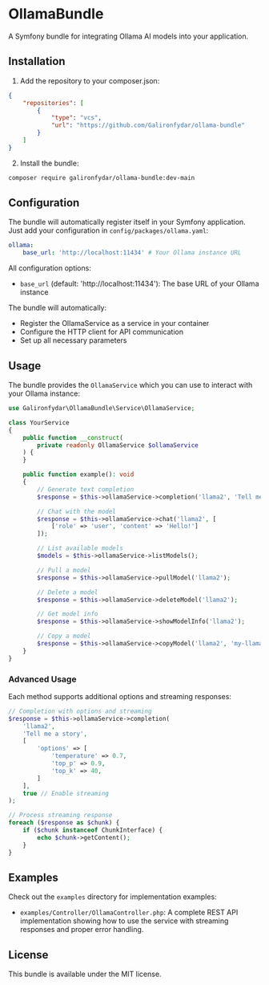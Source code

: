 # OllamaBundle

A Symfony bundle for integrating Ollama AI models into your application.

## Installation

1. Add the repository to your composer.json:
```json
{
    "repositories": [
        {
            "type": "vcs",
            "url": "https://github.com/Galironfydar/ollama-bundle"
        }
    ]
}
```

2. Install the bundle:
```bash
composer require galironfydar/ollama-bundle:dev-main
```

## Configuration

The bundle will automatically register itself in your Symfony application. Just add your configuration in `config/packages/ollama.yaml`:

```yaml
ollama:
    base_url: 'http://localhost:11434' # Your Ollama instance URL
```

All configuration options:
- `base_url` (default: 'http://localhost:11434'): The base URL of your Ollama instance

The bundle will automatically:
- Register the OllamaService as a service in your container
- Configure the HTTP client for API communication
- Set up all necessary parameters

## Usage

The bundle provides the `OllamaService` which you can use to interact with your Ollama instance:

```php
use Galironfydar\OllamaBundle\Service\OllamaService;

class YourService
{
    public function __construct(
        private readonly OllamaService $ollamaService
    ) {
    }

    public function example(): void
    {
        // Generate text completion
        $response = $this->ollamaService->completion('llama2', 'Tell me a story');

        // Chat with the model
        $response = $this->ollamaService->chat('llama2', [
            ['role' => 'user', 'content' => 'Hello!']
        ]);

        // List available models
        $models = $this->ollamaService->listModels();

        // Pull a model
        $response = $this->ollamaService->pullModel('llama2');

        // Delete a model
        $response = $this->ollamaService->deleteModel('llama2');

        // Get model info
        $response = $this->ollamaService->showModelInfo('llama2');

        // Copy a model
        $response = $this->ollamaService->copyModel('llama2', 'my-llama2');
    }
}
```

### Advanced Usage

Each method supports additional options and streaming responses:

```php
// Completion with options and streaming
$response = $this->ollamaService->completion(
    'llama2',
    'Tell me a story',
    [
        'options' => [
            'temperature' => 0.7,
            'top_p' => 0.9,
            'top_k' => 40,
        ]
    ],
    true // Enable streaming
);

// Process streaming response
foreach ($response as $chunk) {
    if ($chunk instanceof ChunkInterface) {
        echo $chunk->getContent();
    }
}
```

## Examples

Check out the `examples` directory for implementation examples:

- `examples/Controller/OllamaController.php`: A complete REST API implementation showing how to use the service with streaming responses and proper error handling.

## License

This bundle is available under the MIT license. 